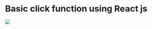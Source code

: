 # Basic click function using  React js
<img src="https://user-images.githubusercontent.com/73097560/115834477-dbab4500-a447-11eb-908a-139a6edaec5c.gif">

